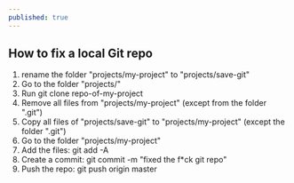 ```yaml
---
published: true
---
```


## How to fix a local Git repo

1. rename the folder "projects/my-project" to "projects/save-git"
2. Go to the folder "projects/"
3. Run 
	git clone repo-of-my-project
4. Remove all files from "projects/my-project" (except from the folder ".git")
5. Copy all files of "projects/save-git" to "projects/my-project" (except the folder ".git")
6. Go to the folder "projects/my-project"
7. Add the files:
	git add -A
8. Create a commit:
	git commit -m "fixed the f*ck git repo"
9. Push the repo:
	git push origin master


